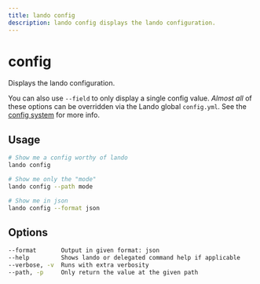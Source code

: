 ```yaml
---
title: lando config
description: lando config displays the lando configuration.
---
```


# config

Displays the lando configuration.

You can also use `--field` to only display a single config value. *Almost all* of these options can be overridden via the Lando global `config.yml`. See the [config system](https://docs.lando.dev/config/global.html) for more info.

## Usage

```bash
# Show me a config worthy of lando
lando config

# Show me only the "mode"
lando config --path mode

# Show me in json
lando config --format json
```

## Options

```bash
--format       Output in given format: json
--help         Shows lando or delegated command help if applicable
--verbose, -v  Runs with extra verbosity
--path, -p     Only return the value at the given path
```
